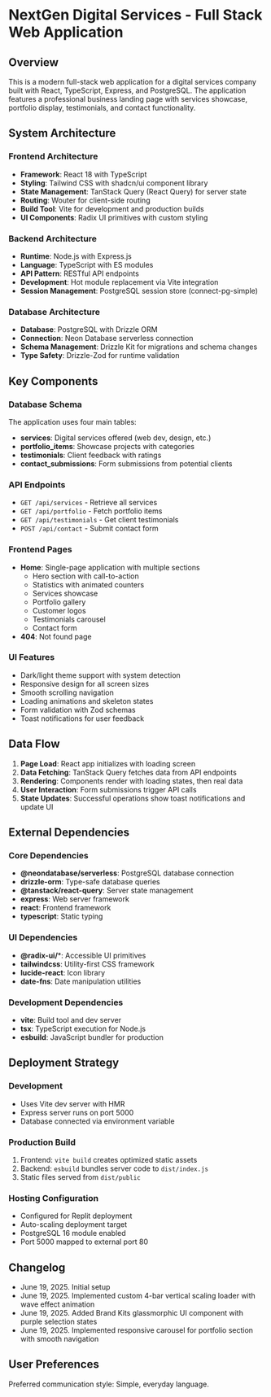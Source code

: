# NextGen Digital Services - Full Stack Web Application

## Overview

This is a modern full-stack web application for a digital services company built with React, TypeScript, Express, and PostgreSQL. The application features a professional business landing page with services showcase, portfolio display, testimonials, and contact functionality.

## System Architecture

### Frontend Architecture
- **Framework**: React 18 with TypeScript
- **Styling**: Tailwind CSS with shadcn/ui component library
- **State Management**: TanStack Query (React Query) for server state
- **Routing**: Wouter for client-side routing
- **Build Tool**: Vite for development and production builds
- **UI Components**: Radix UI primitives with custom styling

### Backend Architecture
- **Runtime**: Node.js with Express.js
- **Language**: TypeScript with ES modules
- **API Pattern**: RESTful API endpoints
- **Development**: Hot module replacement via Vite integration
- **Session Management**: PostgreSQL session store (connect-pg-simple)

### Database Architecture
- **Database**: PostgreSQL with Drizzle ORM
- **Connection**: Neon Database serverless connection
- **Schema Management**: Drizzle Kit for migrations and schema changes
- **Type Safety**: Drizzle-Zod for runtime validation

## Key Components

### Database Schema
The application uses four main tables:
- **services**: Digital services offered (web dev, design, etc.)
- **portfolio_items**: Showcase projects with categories
- **testimonials**: Client feedback with ratings
- **contact_submissions**: Form submissions from potential clients

### API Endpoints
- `GET /api/services` - Retrieve all services
- `GET /api/portfolio` - Fetch portfolio items
- `GET /api/testimonials` - Get client testimonials
- `POST /api/contact` - Submit contact form

### Frontend Pages
- **Home**: Single-page application with multiple sections
  - Hero section with call-to-action
  - Statistics with animated counters
  - Services showcase
  - Portfolio gallery
  - Customer logos
  - Testimonials carousel
  - Contact form
- **404**: Not found page

### UI Features
- Dark/light theme support with system detection
- Responsive design for all screen sizes
- Smooth scrolling navigation
- Loading animations and skeleton states
- Form validation with Zod schemas
- Toast notifications for user feedback

## Data Flow

1. **Page Load**: React app initializes with loading screen
2. **Data Fetching**: TanStack Query fetches data from API endpoints
3. **Rendering**: Components render with loading states, then real data
4. **User Interaction**: Form submissions trigger API calls
5. **State Updates**: Successful operations show toast notifications and update UI

## External Dependencies

### Core Dependencies
- **@neondatabase/serverless**: PostgreSQL database connection
- **drizzle-orm**: Type-safe database queries
- **@tanstack/react-query**: Server state management
- **express**: Web server framework
- **react**: Frontend framework
- **typescript**: Static typing

### UI Dependencies
- **@radix-ui/***: Accessible UI primitives
- **tailwindcss**: Utility-first CSS framework
- **lucide-react**: Icon library
- **date-fns**: Date manipulation utilities

### Development Dependencies
- **vite**: Build tool and dev server
- **tsx**: TypeScript execution for Node.js
- **esbuild**: JavaScript bundler for production

## Deployment Strategy

### Development
- Uses Vite dev server with HMR
- Express server runs on port 5000
- Database connected via environment variable

### Production Build
1. Frontend: `vite build` creates optimized static assets
2. Backend: `esbuild` bundles server code to `dist/index.js`
3. Static files served from `dist/public`

### Hosting Configuration
- Configured for Replit deployment
- Auto-scaling deployment target
- PostgreSQL 16 module enabled
- Port 5000 mapped to external port 80

## Changelog
- June 19, 2025. Initial setup
- June 19, 2025. Implemented custom 4-bar vertical scaling loader with wave effect animation
- June 19, 2025. Added Brand Kits glassmorphic UI component with purple selection states
- June 19, 2025. Implemented responsive carousel for portfolio section with smooth navigation

## User Preferences

Preferred communication style: Simple, everyday language.